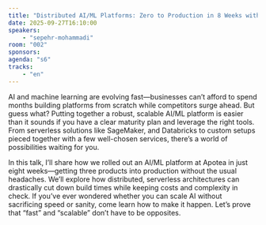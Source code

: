 ```yaml
---
title: "Distributed AI/ML Platforms: Zero to Production in 8 Weeks with Serverless"
date: 2025-09-27T16:10:00
speakers:
    - "sepehr-mohammadi"
room: "002"
sponsors: 
agenda: "s6"
tracks:
    - "en"
---
```


AI and machine learning are evolving fast—businesses can’t afford to spend months building platforms from scratch while competitors surge ahead. But guess what? Putting together a robust, scalable AI/ML platform is easier than it sounds if you have a clear maturity plan and leverage the right tools. From serverless solutions like SageMaker, and Databricks to custom setups pieced together with a few well-chosen services, there’s a world of possibilities waiting for you.

In this talk, I’ll share how we rolled out an AI/ML platform at Apotea in just eight weeks—getting three products into production without the usual headaches. We’ll explore how distributed, serverless architectures can drastically cut down build times while keeping costs and complexity in check. If you’ve ever wondered whether you can scale AI without sacrificing speed or sanity, come learn how to make it happen. Let’s prove that “fast” and “scalable” don’t have to be opposites.